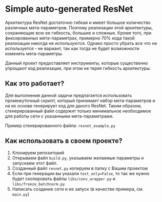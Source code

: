 # Simple auto-generated ResNet

Архитектура ResNet достаточно гибкая и имеет большое количество различных мета-параметров. Поэтому реализации этой архитектуры, сохраняющие всю ее гибкость, большие и сложные. Кроме того, при фиксированных мета-параметрах, примерно 70% кода такой реализации никогда не используются. Однако просто убрать все что не используется - не вариант, так как тогда не будет возможности изменять мета-параметры.

Данный проект предоставляет инструменты, которые существенно упрощают код реализации, при этом не теряя гибкость архитектуры.

## Как это работает?

Для выполнения данной задачи предлагается использовать промежуточный скрипт, который принимает набор мета-параметров и на их основе генерирует код для даного ResNet. Таким образом, сгенерированный файл содержит только минимальное необходимое для работы сети с указанными мета-параметрами.

Пример сгенерированного файла: `resnet_example.py`

## Как использовать в своем проекте?

1. Клонируем репозиторий
2. Открываем файл `build.py`, указываем желаемые параметры и запускаем этот файл.
3. Созданный файл `resnet.py` копируем в папку с Вашим проектом
4. Если при генерации вы указали `test_only=False`, то так же нужно будет скопировать файлы `libs/conv_wrapper.py` и `libs/freeze_batchnorm.py`
5. Написать создание сети и ее запуск (в качестве примера, см. `main.py`)
